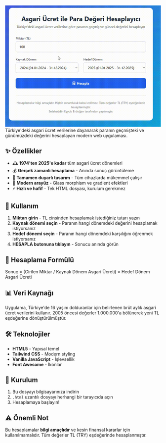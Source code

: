 

![SS](eses.gif) 
Türkiye'deki asgari ücret verilerine dayanarak paranın geçmişteki ve günümüzdeki değerini hesaplayan modern web uygulaması.

## ✨ Özellikler

- 🕰️ **1974'ten 2025'e kadar** tüm asgari ücret dönemleri
- 💰 **Gerçek zamanlı hesaplama** - Anında sonuç görüntüleme
- 📱 **Tamamen duyarlı tasarım** - Tüm cihazlarda mükemmel çalışır
- 🎨 **Modern arayüz** - Glass morphism ve gradient efektleri
- ⚡ **Hızlı ve hafif** - Tek HTML dosyası, kurulum gerekmez

## 🚀 Kullanım

1. **Miktarı girin** - TL cinsinden hesaplamak istediğiniz tutarı yazın
2. **Kaynak dönemi seçin** - Paranın hangi dönemdeki değerini hesaplamak istiyorsanız
3. **Hedef dönemi seçin** - Paranın hangi dönemdeki karşılığını öğrenmek istiyorsanız
4. **HESAPLA butonuna tıklayın** - Sonucu anında görün

## 🧮 Hesaplama Formülü

Sonuç = (Girilen Miktar / Kaynak Dönem Asgari Ücreti) × Hedef Dönem Asgari Ücreti


## 📊 Veri Kaynağı

Uygulama, Türkiye'de 16 yaşını dolduranlar için belirlenen brüt aylık asgari ücret verilerini kullanır. 2005 öncesi değerler 1.000.000'a bölünerek yeni TL eşdeğerine dönüştürülmüştür.

## 🛠️ Teknolojiler

- **HTML5** - Yapısal temel
- **Tailwind CSS** - Modern styling
- **Vanilla JavaScript** - İşlevsellik
- **Font Awesome** - İkonlar

## 📁 Kurulum

1. Bu dosyayı bilgisayarınıza indirin
2. `.html` uzantılı dosyayı herhangi bir tarayıcıda açın
3. Hesaplamaya başlayın!

## ⚠️ Önemli Not

Bu hesaplamalar **bilgi amaçlıdır** ve kesin finansal kararlar için kullanılmamalıdır. Tüm değerler TL (TRY) eşdeğerinde hesaplanmıştır.



